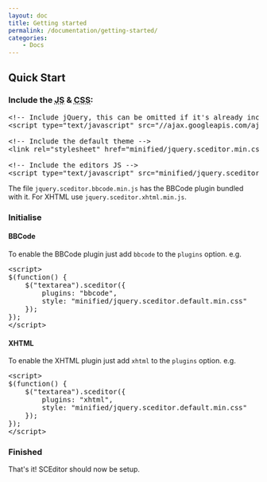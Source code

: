 ```yaml
---
layout: doc
title: Getting started
permalink: /documentation/getting-started/
categories:
    - Docs
---
```


## Quick Start <a id="quick-start"></a>


### Include the <abbr title="JavaScript">JS</abbr> &amp; <abbr title="Cascading Style Sheet">CSS</abbr>: <a id="include"></a>

<pre class="prettyprint linenums">
&lt;!-- Include jQuery, this can be omitted if it's already included --&gt;
&lt;script type="text/javascript" src="//ajax.googleapis.com/ajax/libs/jquery/1.9.1/jquery.min.js"&gt;&lt;/script&gt;

&lt;!-- Include the default theme --&gt;
&lt;link rel="stylesheet" href="minified/jquery.sceditor.min.css" type="text/css" media="all" /&gt;

&lt;!-- Include the editors JS --&gt;
&lt;script type="text/javascript" src="minified/jquery.sceditor.bbcode.min.js">&lt;/script&gt;
</pre>

The file `jquery.sceditor.bbcode.min.js` has the BBCode plugin bundled with it. For XHTML use `jquery.sceditor.xhtml.min.js`.


### Initialise <a id="initialise"></a>

#### BBCode <a id="bbcode"></a>

To enable the BBCode plugin just add `bbcode` to the `plugins` option. e.g.

<pre class="prettyprint linenums scrollable">
&lt;script&gt;
$(function() {
	$("textarea").sceditor({
		plugins: "bbcode",
		style: "minified/jquery.sceditor.default.min.css"
	});
});
&lt;/script&gt;
</pre>

#### XHTML <a id="xhtml"></a>

To enable the XHTML plugin just add `xhtml` to the `plugins` option. e.g.

<pre class="prettyprint linenums">&lt;script&gt;
$(function() {
	$("textarea").sceditor({
		plugins: "xhtml",
		style: "minified/jquery.sceditor.default.min.css"
	});
});
&lt;/script&gt;
</pre>


### Finished

That's it! SCEditor should now be setup.
